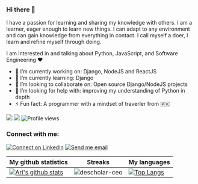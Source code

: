 ### Hi there 👋

I have a passion for learning and sharing my knowledge with others. I am a learner, eager enough to learn new things. I can adapt to any environment and can gain knowledge from everything in contact. I call myself a doer, I learn and refine myself through doing.

I am interested in and talking about Python, JavaScript, and Software Engineering ♥️

- 🔭 I’m currently working on: Django, NodeJS and ReactJS
- 🌱 I’m currently learning: Django
- 👯 I’m looking to collaborate on: Open source Django/NodeJS projects
- 🤔 I’m looking for help with: improving my understanding of Python in depth
- ⚡ Fun fact: A programmer with a mindset of traverler from 🇵🇰

![](https://img.shields.io/badge/Language-JavaScript-green) 
![](https://img.shields.io/badge/Stack-PERN-blue)
![Profile views](https://gpvc.arturio.dev/ikrma47)

### Connect with me:
[![Connect on LinkedIn](https://img.shields.io/badge/--linkedin?label=LinkedIn&logo=LinkedIn&style=social)](https://www.linkedin.com/in/ikrma-ahmad/) [![Send me email](https://img.shields.io/badge/--gmail?label=Gmail&logo=Gmail&style=social)](mailto:ikrmaahmad47@gmail.com)


|My github statistics|Streaks|My languages|
|-|-|-|
|[![Ari's github stats](https://github-readme-stats.vercel.app/api?username=ikrma47&show_icons=true&theme=dark&hide_title=true)](https://github.com/ikrma47)|![descholar-ceo](https://github-readme-streak-stats.herokuapp.com/?user=ikrma47&theme=dark)|[![Top Langs](https://github-readme-stats.vercel.app/api/top-langs/?username=ikrma47&show_icons=true&theme=dark&layout=compact&hide_title=true)](https://github.com/ikrma47)
